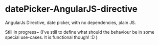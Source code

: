 datePicker-AngularJS-directive
=======================

AngularJs Directive, date picker, with no dependencies, plain JS.

Still in progress~ (I've still to define what should the behaviour be in some special use-cases. It is functional though! :D )
